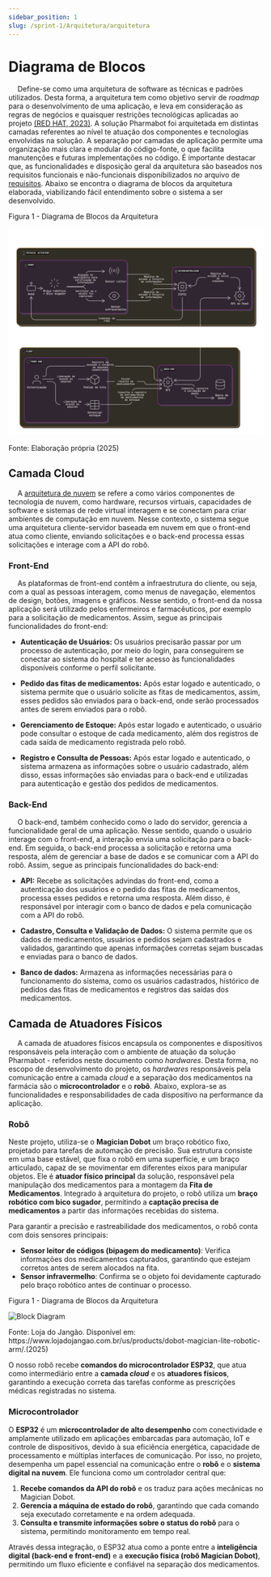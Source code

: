 ```yaml
---
sidebar_position: 1
slug: /sprint-1/Arquitetura/arquitetura
---
```


# Diagrama de Blocos

&emsp; Define-se como uma arquitetura de software as técnicas e padrões utilizados. Desta forma, a arquitetura tem como objetivo servir de *roadmap* para o desenvolvimento de uma aplicação, e leva em consideração as regras de negócios e quaisquer restrições tecnológicas aplicadas ao projeto [(RED HAT, 2023)](/docs/Sprint-1/referencias.md). A solução Pharmabot foi arquitetada em distintas camadas referentes ao nível te atuação dos componentes e tecnologias envolvidas na solução. A separação por camadas de aplicação permite uma organização mais clara e modular do código-fonte, o que facilita manutenções e futuras implementações no código. É importante destacar que, as funcionalidades e disposição geral da arquitetura são baseados nos requisitos funcionais e não-funcionais disponibilizados no arquivo de [requisitos](/Sprint-1/Arquitetura/requisitos.md). Abaixo se encontra o diagrama de blocos da arquitetura elaborada, viabilizando fácil entendimento sobre o sistema a ser desenvolvido.

<p style={{textAlign: 'center'}}>Figura 1 - Diagrama de Blocos da Arquitetura</p>

![Block Diagram](../../../static/img/arquitetura/block-diagram.png)

<p style={{textAlign: 'center'}}>Fonte: Elaboração própria (2025)</p>

## Camada Cloud

&emsp; A [arquitetura de nuvem](https://cloud.google.com/learn/what-is-cloud-architecture?hl=pt-BR) se refere a como vários componentes de tecnologia de nuvem, como hardware, recursos virtuais, capacidades de software e sistemas de rede virtual interagem e se conectam para criar ambientes de computação em nuvem. Nesse contexto, o sistema segue uma arquitetura cliente-servidor baseada em nuvem em que o  front-end atua como cliente, enviando solicitações e o back-end processa essas solicitações e interage com a API do robô.

### Front-End

&emsp; As plataformas de front-end contêm a infraestrutura do cliente, ou seja,  com a qual as pessoas interagem, como menus de navegação, elementos de design, botões, imagens e gráficos. Nesse sentido, o front-end da nossa aplicação será utilizado pelos enfermeiros e farmacêuticos, por exemplo para a solicitação de medicamentos. Assim, segue as principais funcionalidades do front-end:

- **Autenticação de Usuários:** Os usuários precisarão passar por um processo de autenticação, por meio do login, para conseguirem se conectar ao sistema do hospital e ter acesso às funcionalidades disponíveis conforme o perfil solicitante.


- **Pedido das fitas de medicamentos:** Após estar logado e autenticado, o sistema permite que o usuário solicite as fitas de medicamentos, assim, esses pedidos são enviados para o back-end, onde serão processados antes de serem enviados para o robô.  
    
- **Gerenciamento de Estoque:** Após estar logado e autenticado, o usuário pode consultar o estoque de cada medicamento, além dos registros de cada saída de medicamento registrada pelo robô.
    
- **Registro e Consulta de Pessoas:** Após estar logado e autenticado, o sistema armazena as informações sobre o usuário cadastrado, além disso, essas informações são enviadas para o back-end e utilizadas para autenticação e gestão dos pedidos de medicamentos.


### Back-End

&emsp; O back-end, também conhecido como o lado do servidor,  gerencia a funcionalidade geral de uma aplicação. Nesse sentido, quando o usuário interage com o front-end, a interação envia uma solicitação para o back-end. Em seguida, o  back-end processa a solicitação e retorna uma resposta, além de gerenciar a base de dados e se comunicar com a API do robô. Assim, segue as principais funcionalidades do back-end:

- **API:** Recebe as solicitações advindas do front-end, como a autenticação dos usuários e o pedido das fitas de medicamentos, processa esses pedidos e retorna uma resposta. Além disso, é responsável por interagir com o banco de dados e pela comunicação com a API do robô.
    
- **Cadastro, Consulta e Validação de Dados:** O sistema permite que os dados de medicamentos, usuários e pedidos sejam cadastrados e validados, garantindo que apenas informações corretas sejam buscadas e  enviadas para o banco de dados.  
    
- **Banco de dados:** Armazena as informações necessárias para o funcionamento do sistema, como os usuários cadastrados, histórico de pedidos das fitas de medicamentos e registros das saídas dos medicamentos.

## Camada de Atuadores Físicos

&emsp; A camada de atuadores físicos encapsula os componentes e dispositivos responsáveis pela interação com o ambiente de atuação da solução Pharmabot - referidos neste documento como *hardwares*. Desta forma, no escopo de desenvolvimento do projeto, os *hardwares* responsáveis pela comunicação entre a camada *cloud* e a separação dos medicamentos na farmácia são o **microcontrolador** e o **robô**. Abaixo, explora-se as funcionalidades e responsabilidades de cada dispositivo na performance da aplicação.

### Robô

Neste projeto, utiliza-se o **Magician Dobot** um braço robótico fixo, projetado para tarefas de automação de precisão. Sua estrutura consiste em uma base estável, que fixa o robô em uma superfície, e um braço articulado, capaz de se movimentar em diferentes eixos para manipular objetos. Ele é **atuador físico principal** da solução, responsável pela manipulação dos medicamentos para a montagem da **Fita de Medicamentos**. Integrado à arquitetura do projeto, o robô utiliza um **braço robótico com bico sugador**, permitindo a **captação precisa de medicamentos** a partir das informações recebidas do sistema.  

Para garantir a precisão e rastreabilidade dos medicamentos, o robô conta com dois sensores principais:
- **Sensor leitor de códigos (bipagem do medicamento)**: Verifica informações dos medicamentos capturados, garantindo que estejam corretos antes de serem alocados na fita.
- **Sensor infravermelho**: Confirma se o objeto foi devidamente capturado pelo braço robótico antes de continuar o processo. 


<p style={{textAlign: 'center'}}>Figura 1 - Diagrama de Blocos da Arquitetura</p>

![Block Diagram](\img\arquitetura\download.jpg)

<p style={{textAlign: 'center'}}>Fonte: Loja do Jangão. Disponível em: https://www.lojadojangao.com.br/us/products/dobot-magician-lite-robotic-arm/.(2025)</p>



O nosso robô recebe **comandos do microcontrolador ESP32**, que atua como intermediário entre a **camada *cloud*** e os **atuadores físicos**, garantindo a execução correta das tarefas conforme as prescrições médicas registradas no sistema.

### Microcontrolador

O **ESP32** é um **microcontrolador de alto desempenho** com conectividade e amplamente utilizado em aplicações embarcadas para automação, IoT e controle de dispositivos, devido à sua eficiência energética, capacidade de processamento e múltiplas interfaces de comunicação. Por isso, no projeto, desempenha um papel essencial na comunicação entre o **robô** e o **sistema digital na nuvem**. Ele funciona como um controlador central que:
1. **Recebe comandos da API do robô** e os traduz para ações mecânicas no Magician Dobot.
2. **Gerencia a máquina de estado do robô**, garantindo que cada comando seja executado corretamente e na ordem adequada.
3. **Consulta e transmite informações sobre o status do robô** para o sistema, permitindo monitoramento em tempo real.  

Através dessa integração, o ESP32 atua como a ponte entre a **inteligência digital (back-end e front-end)** e a **execução física (robô Magician Dobot)**, permitindo um fluxo eficiente e confiável na separação dos medicamentos. 